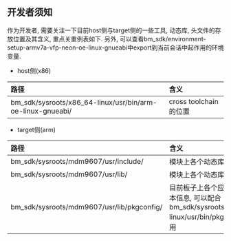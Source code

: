 
## 开发者须知

作为开发者, 需要关注一下目前host侧与target侧的一些工具, 动态库, 头文件的存放位置及其含义, 重点关重例表如下. 另外, 可以查看bm_sdk/environment-setup-armv7a-vfp-neon-oe-linux-gnueabi中export到当前会话中起作用的环境变量.

* host侧(x86)

|路径|含义|
|:-|:-|
|bm_sdk/sysroots/x86_64-linux/usr/bin/arm-oe-linux-gnueabi/|cross toolchain的位置|

* target侧(arm)

|路径|含义|
|:-|:-|
|bm_sdk/sysroots/mdm9607/usr/include/|模块上各个动态库的头文件|
|bm_sdk/sysroots/mdm9607/usr/lib/|模块上各个动态库的库文件|
|bm_sdk/sysroots/mdm9607/usr/lib/pkgconfig/|目前板子上各个应用包的版本信息, 可以配合bm_sdk/sysroots/x86_64-linux/usr/bin/pkg-config使用|

